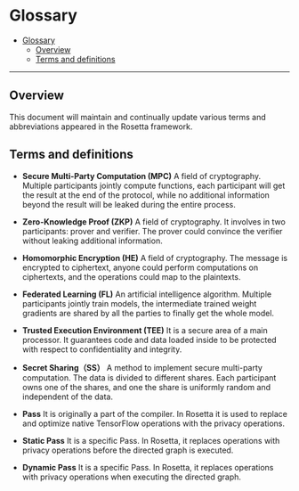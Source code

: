 # Glossary

- [Glossary](#glossary)
  - [Overview](#overview)
  - [Terms and definitions](#terms-and-definitions)

----

## Overview

This document will maintain and continually update various terms and abbreviations appeared in the Rosetta framework.

## Terms and definitions

- **Secure Multi-Party Computation (MPC)**
A field of cryptography. Multiple participants jointly compute functions, each participant will get the result at the end of the protocol, while no additional information beyond the result will be leaked during the entire process.

- **Zero-Knowledge Proof (ZKP)**
A field of cryptography. It involves in two participants: prover and verifier. The prover could convince the verifier without leaking additional information.

- **Homomorphic Encryption (HE)**
A field of cryptography. The message is encrypted to ciphertext, anyone could perform computations on ciphertexts, and the operations could map to the plaintexts.

- **Federated Learning (FL)**
An artificial intelligence algorithm. Multiple participants jointly train models, the intermediate trained weight gradients are shared by all the parties to finally get the whole model.

- **Trusted Execution Environment (TEE)**
It is a secure area of a main processor. It guarantees code and data loaded inside to be protected with respect to confidentiality and integrity.
- **Secret Sharing（SS）**
A method to implement secure multi-party computation. The data is divided to different shares. Each participant owns one of the shares, and one the share is uniformly random and independent of the data.

- **Pass**
It is originally a part of the compiler. In Rosetta it is used to replace and optimize native TensorFlow operations with the privacy operations.

- **Static Pass**
It is a specific Pass. In Rosetta, it replaces operations with privacy operations before the directed graph is executed.

- **Dynamic Pass**
It is a specific Pass. In Rosetta, it replaces operations with privacy operations when executing the directed graph.
